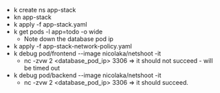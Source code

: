 - k create ns app-stack
- kn app-stack
- k apply -f app-stack.yaml
- k get pods -l app=todo -o wide
    * Note down the database pod ip
- k apply -f app-stack-network-policy.yaml
- k debug pod/frontend --image nicolaka/netshoot -it
   * nc -zvw 2 <database_pod_ip> 3306 => it should not succeed - will be timed out
- k debug pod/backend --image nicolaka/netshoot -it
   * nc -zvw 2 <database_pod_ip> 3306 => it should  succeed.